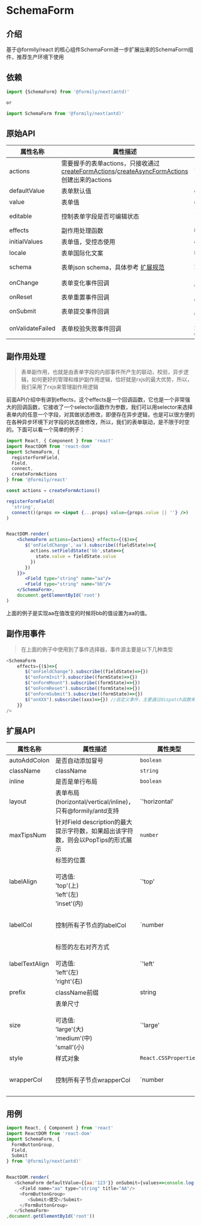 # SchemaForm

## 介绍

基于@formily/react 的核心组件SchemaForm进一步扩展出来的SchemaForm组件，推荐生产环境下使用

## 依赖

```javascript
import {SchemaForm} from '@formily/next(antd)'

or 

import SchemaForm from '@formily/next(antd)'
```

## 原始API

| 属性名称 | 属性描述 | 属性类型 | 默认值 |
| ---- | ---- | ---- | --- |
| actions | 需要握手的表单actions，只接收通过[createFormActions](#/97UlUl/XEFAF7HoHV)/[createAsyncFormActions](#/97UlUl/leFLFGHMHK)创建出来的actions | `FormActions|AsyncFormActions` |  |
| defaultValue | 表单默认值 | `any` |  |
| value | 表单值 | `any` | |
| editable | 控制表单字段是否可编辑状态 | `boolean|(name: string) => boolean` |  |
| effects | 副作用处理函数 | `Effects`|  |
| initialValues | 表单值，受控态使用 | `any` | {} |
| locale | 表单国际化文案 | `Locale` | {} |
| schema | 表单json schema，具体参考 [扩展规范](#/MpI2Ij/DVSLSafN) | `ISchema` | {type:"object",properties:{}} |
| onChange | 表单变化事件回调 | `(values: any) => void` |  |
| onReset | 表单重置事件回调 | `(values : any) => void` |  |
| onSubmit | 表单提交事件回调 | `(values : any) => void` |  |
| onValidateFailed | 表单校验失败事件回调 | `(fieldErrors: IFieldError[]) => void` |  |


## 副作用处理

> 表单副作用，也就是由表单字段的内部事件所产生的联动，校验，异步逻辑，如何更好的管理和维护副作用逻辑，恰好就是rxjs的最大优势，所以，我们采用了rxjs来管理副作用逻辑

前面API介绍中有讲到effects，这个effects是一个回调函数，它也是一个非常强大的回调函数，它接收了一个selector函数作为参数，我们可以用selector来选择表单内的任意一个字段，对其做状态修改，即便存在异步逻辑，也是可以很方便的在各种异步环境下对字段的状态做修改，所以，我们的表单联动，是不限于时空的。下面可以看一个简单的例子：

```jsx
import React, { Component } from 'react'
import ReactDOM from 'react-dom'
import SchemaForm, {
  registerFormField,
  Field,  
  connect,
  createFormActions
} from '@formily/react'

const actions = createFormActions()

registerFormField(
  'string',
  connect()(props => <input {...props} value={props.value || ''} />)
)


ReactDOM.render(
    <SchemaForm actions={actions} effects={($)=>{
       $('onFieldChange','aa').subscribe((fieldState)=>{
         actions.setFieldState('bb',state=>{
           state.value = fieldState.value
         })
       })
    }}>
       <Field type="string" name="aa"/>
       <Field type="string" name="bb"/>
    </SchemaForm>,
    document.getElementById('root')
)
```

上面的例子是实现aa在值改变的时候将bb的值设置为aa的值。

## 副作用事件

> 在上面的例子中使用到了事件选择器，事件源主要是以下几种类型

```javascript
<SchemaForm
    effects={($)=>{
       $("onFieldChange").subscribe((fieldState)=>{})
       $("onFormInit").subscribe((formState)=>{})
       $("onFormMount").subscribe((formState)=>{})
       $("onFormReset").subscribe((formState)=>{})
       $("onFormSubmit").subscribe((formState)=>{})
       $("onXXX").subscribe((xxx)=>{}) //自定义事件，主要通过dispatch函数来触发，后面都会提到哪里可以使用dispatch，比如Field组件的x-effect属性，FormConsumer里，IFieldProps里
    }}
/>
```

## 扩展API

| 属性名称 | 属性描述 | 属性类型 | 默认值 |  |
| ---- | ---- | ---- | --- | --- |
| autoAddColon | 是否自动添加冒号 | `boolean` |  |  |
| className | className | `string` |  |  |
| inline | 是否是单行布局 | `boolean` | false |  |
| layout | 表单布局(horizontal/vertical/inline)，只有@formily/antd支持 | `'horizontal'|'vertical'|'inline'`  | horizontal|
| maxTipsNum | 针对Field description的最大提示字符数，如果超出该字符数，则会以PopTips的形式展示 | `number` | 30 |
| labelAlign | 标签的位置<br /><br />可选值:<br />'top'(上)<br />'left'(左)<br />'inset'(内) | `'top'|'left'|'inset'` | 'left' |  |
| labelCol | 控制所有子节点的labelCol | `number|{span: number, offset: number}` |  | |
| labelTextAlign | 标签的左右对齐方式<br /><br />可选值:<br />'left'(左)<br />'right'(右) | `'left'|'right'` |  |  |
| prefix | className前缀 | string | 'next-' | 'antd-' |
| size | 表单尺寸 <br /><br />可选值:<br />'large'(大)<br />'medium'(中)<br />'small'(小) | `'large'|'medium'|'small'` | 'medium' |  |
| style | 样式对象 | `React.CSSProperties` |  |  |
| wrapperCol | 控制所有子节点wrapperCol |  `number|{span: number, offset: number}`  |  | |

## 用例

```javascript
import React, { Component } from 'react'
import ReactDOM from 'react-dom'
import SchemaForm, {
  FormButtonGroup,
  Field,  
  Submit
} from '@formily/next(antd)'


ReactDOM.render(
   <SchemaForm defaultValue={{aa:'123'}} onSubmit={values=>console.log(values)}>
     <Field name="aa" type="string" title="AA"/>
     <FormButtonGroup>
        <Submit>提交</Submit>
     </FormButtonGroup>
   </SchemaForm>
,document.getElementById('root'))
```
